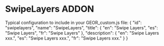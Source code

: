 SwipeLayers ADDON
=================

Typical configuration to include in your GEOR_custom.js file:
	{
        "id": "swipelayers",
        "name": "SwipeLayers",
        "title": {
            "en": "Swipe Layers",
            "es": "Swipe Layers",
            "fr": "Swipe Layers"
        },
        "description": {
            "en": "Swipe Layers xxx.",
            "es": "Swipe Layers xxx.",
            "fr": "Swipe Layers xxx."
        }
    }
